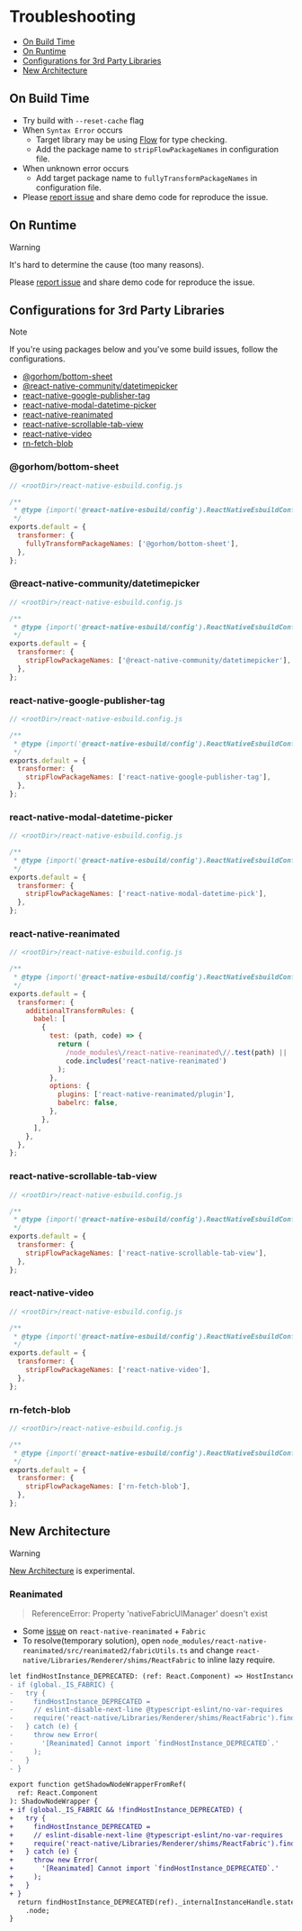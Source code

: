 # Troubleshooting

- [On Build Time](#on-build-time)
- [On Runtime](#on-runtime)
- [Configurations for 3rd Party Libraries](#configurations-for-3rd-party-libraries)
- [New Architecture](#new-architecture)

## On Build Time

- Try build with `--reset-cache` flag
- When `Syntax Error` occurs
  - Target library may be using [Flow](https://flow.org) for type checking.
  - Add the package name to `stripFlowPackageNames` in configuration file.
- When unknown error occurs
  - Add target package name to `fullyTransformPackageNames` in configuration file.
- Please [report issue](https://github.com/leegeunhyeok/react-native-esbuild/issues) and share demo code for reproduce the issue.

## On Runtime

> [!WARNING]  
> It's hard to determine the cause (too many reasons).
> 
> Please [report issue](https://github.com/leegeunhyeok/react-native-esbuild/issues) and share demo code for reproduce the issue.

## Configurations for 3rd Party Libraries

> [!NOTE]  
> If you're using packages below and you've some build issues, follow the configurations.

- [@gorhom/bottom-sheet](#gorhombottom-sheet)
- [@react-native-community/datetimepicker](#react-native-communitydatetimepicker)
- [react-native-google-publisher-tag](#react-native-google-publisher-tag)
- [react-native-modal-datetime-picker](#react-native-modal-datetime-picker)
- [react-native-reanimated](#react-native-reanimated)
- [react-native-scrollable-tab-view](#react-native-scrollable-tab-view)
- [react-native-video](#react-native-video)
- [rn-fetch-blob](#rn-fetch-blob)

### @gorhom/bottom-sheet

```js
// <rootDir>/react-native-esbuild.config.js

/**
 * @type {import('@react-native-esbuild/config').ReactNativeEsbuildConfig}
 */
exports.default = {
  transformer: {
    fullyTransformPackageNames: ['@gorhom/bottom-sheet'],
  },
};
```

### @react-native-community/datetimepicker

```js
// <rootDir>/react-native-esbuild.config.js

/**
 * @type {import('@react-native-esbuild/config').ReactNativeEsbuildConfig}
 */
exports.default = {
  transformer: {
    stripFlowPackageNames: ['@react-native-community/datetimepicker'],
  },
};
```

### react-native-google-publisher-tag

```js
// <rootDir>/react-native-esbuild.config.js

/**
 * @type {import('@react-native-esbuild/config').ReactNativeEsbuildConfig}
 */
exports.default = {
  transformer: {
    stripFlowPackageNames: ['react-native-google-publisher-tag'],
  },
};
```

### react-native-modal-datetime-picker

```js
// <rootDir>/react-native-esbuild.config.js

/**
 * @type {import('@react-native-esbuild/config').ReactNativeEsbuildConfig}
 */
exports.default = {
  transformer: {
    stripFlowPackageNames: ['react-native-modal-datetime-pick'],
  },
};
```

### react-native-reanimated

```js
// <rootDir>/react-native-esbuild.config.js

/**
 * @type {import('@react-native-esbuild/config').ReactNativeEsbuildConfig}
 */
exports.default = {
  transformer: {
    additionalTransformRules: {
      babel: [
        {
          test: (path, code) => {
            return (
              /node_modules\/react-native-reanimated\//.test(path) ||
              code.includes('react-native-reanimated')
            );
          },
          options: {
            plugins: ['react-native-reanimated/plugin'],
            babelrc: false,
          },
        },
      ],
    },
  },
};
```

### react-native-scrollable-tab-view

```js
// <rootDir>/react-native-esbuild.config.js

/**
 * @type {import('@react-native-esbuild/config').ReactNativeEsbuildConfig}
 */
exports.default = {
  transformer: {
    stripFlowPackageNames: ['react-native-scrollable-tab-view'],
  },
};
```


### react-native-video

```js
// <rootDir>/react-native-esbuild.config.js

/**
 * @type {import('@react-native-esbuild/config').ReactNativeEsbuildConfig}
 */
exports.default = {
  transformer: {
    stripFlowPackageNames: ['react-native-video'],
  },
};
```

### rn-fetch-blob

```js
// <rootDir>/react-native-esbuild.config.js

/**
 * @type {import('@react-native-esbuild/config').ReactNativeEsbuildConfig}
 */
exports.default = {
  transformer: {
    stripFlowPackageNames: ['rn-fetch-blob'],
  },
};
```

## New Architecture

> [!WARNING]  
> [New Architecture](https://reactnative.dev/docs/the-new-architecture/landing-page) is experimental.

### Reanimated 

> ReferenceError: Property 'nativeFabricUIManager' doesn't exist

- Some [issue](https://github.com/leegeunhyeok/react-native-esbuild/issues/16#issuecomment-1730042378) on `react-native-reanimated` + `Fabric`
- To resolve(temporary solution), open `node_modules/react-native-reanimated/src/reanimated2/fabricUtils.ts` and change `react-native/Libraries/Renderer/shims/ReactFabric` to inline lazy require.

```diff
let findHostInstance_DEPRECATED: (ref: React.Component) => HostInstance;
- if (global._IS_FABRIC) {
-   try {
-     findHostInstance_DEPRECATED =
-     // eslint-disable-next-line @typescript-eslint/no-var-requires
-     require('react-native/Libraries/Renderer/shims/ReactFabric').findHostInstance_DEPRECATED;
-   } catch (e) {
-     throw new Error(
-       '[Reanimated] Cannot import `findHostInstance_DEPRECATED`.'
-     );
-   }
- }

export function getShadowNodeWrapperFromRef(
  ref: React.Component
): ShadowNodeWrapper {
+ if (global._IS_FABRIC && !findHostInstance_DEPRECATED) {
+   try {
+     findHostInstance_DEPRECATED =
+     // eslint-disable-next-line @typescript-eslint/no-var-requires
+     require('react-native/Libraries/Renderer/shims/ReactFabric').findHostInstance_DEPRECATED;
+   } catch (e) {
+     throw new Error(
+       '[Reanimated] Cannot import `findHostInstance_DEPRECATED`.'
+     );
+   }
+ }
  return findHostInstance_DEPRECATED(ref)._internalInstanceHandle.stateNode
    .node;
}
```
